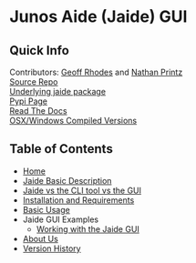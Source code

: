 Junos Aide (Jaide) GUI  
======================  

## Quick Info  
Contributors: [Geoff Rhodes](https://github.com/geoffrhodes) and [Nathan Printz](https://github.com/nprintz)  
[Source Repo](https://github.com/NetworkAutomation/jaidegui)  
[Underlying jaide package](https://github.com/NetworkAutomation/jaide)  
[Pypi Page](http://pypi.python.org/pypi/jaidegui)  
[Read The Docs](http://jaidegui.readthedocs.org)  
[OSX/Windows Compiled Versions](https://github.com/NetworkAutomation/jaidegui/releases/latest)  

## Table of Contents  

* [Home](index.md)
* [Jaide Basic Description](description.md)
* [Jaide vs the CLI tool vs the GUI](which-is-for-me.md)
* [Installation and Requirements](installation.md)
* [Basic Usage](usage.md)
* Jaide GUI Examples  
	* [Working with the Jaide GUI](examples/examples.md)
* [About Us](about.md)
* [Version History](version-history.md)